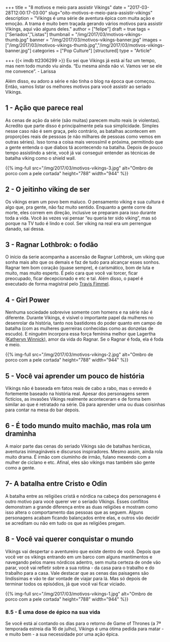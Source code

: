 +++
title = "8 motivos e meio para assistir Vikings"
date = "2017-03-28T12:00:17-03:00"
slug="oito-motivos-e-meio-para-assistir-vikings"
description = "Vikings é uma série de aventura épica com muita ação e emoção. A trama é muito bem traçada gerando vários motivos para assistir Vikings, aqui vão alguns deles."
author = ["felipe"]
draft = true
tags = ["Seriados","Listas"]
thumbnail = "/img/2017/03/motivos-vikings-thumb.jpg"
banner = "/img/2017/03/motivos-vikings-banner.jpg"
images = ["/img/2017/03/motivos-vikings-thumb.jpg","/img/2017/03/motivos-vikings-banner.jpg"]
categories = ["Pop Culture"]
[structured]
type = "Article"

+++
{{< imdb tt2306299 >}}
Eu sei que Vikings já está aí faz um tempo, mas nem todo mundo viu ainda.
“Eu mesma ainda não vi. Vamos ver se ele me convence”. - Larissa

Além disso, eu adoro a série e não tinha o blog na época que começou. Então, vamos listar os melhores motivos para você assistir ao seriado Vikings.

## 1 - Ação que parece real
As cenas de ação da série (são muitas) parecem muito reais (e violentas). Acredito que parte disso é  principalmente pela sua simplicidade. Simples nesse caso não é sem graça, pelo contrário, as batalhas acontecem em proporções reais de pessoas (e não milhares de pessoas como vemos em outras séries). Isso torna a coisa mais verossímil e próxima, permitindo que a gente entenda o que diabos tá acontecendo na batalha. Depois de pouco tempo assistindo a série, você já vai conseguir entender as técnicas de batalha viking como o shield wall.

{{% img-full src="/img/2017/03/motivos-vikings-3.jpg" alt="Ombro de porco com a pele cortada"  height="788" width="944" %}}
## 2 - O jeitinho viking de ser
Os vikings eram um povo bem maluco. O pensamento viking e sua cultura é algo que, pra gente, não faz muito sentido. Enquanto a gente corre da morte, eles correm em direção, inclusive se preparam para isso durante toda a vida. Você às vezes vai pensar “eu queria ter sido viking”, mas só porque na TV tudo é lindo e cool. Ser viking na real era um perrengue danado, sai dessa.
## 3 - Ragnar Lothbrok: o fodão
O início da śerie acompanha a ascensão de Ragnar Lothbrok, um viking que sonha mais alto que os demais e faz de tudo para alcançar esses sonhos. Ragnar tem bom coração (quase sempre), é carismático, bom de luta e muito, mas muito esperto. É pelo cara que você vai torcer, ficar preocupado, ficar decepcionado e etc e tal. Além disso, o papel é executado de forma magistral pelo [Travis Fimmel][614f801a].

  [614f801a]: http://www.imdb.com/name/nm1379938/?ref_=tt_cl_t4 "Travis Fimmel"

## 4 - Girl Power
Nenhuma sociedade sobrevive somente com homens e na série não é diferente. Durante Vikings, é visível o importante papel da mulheres no desenrolar da história, tanto nos bastidores do poder quanto em campo de batalha (com as mulheres guerreiras conhecidas como as donzelas de escudo). E ninguém incorpora essa força feminina melhor que Lagertha ([Katheryn Winnick][60e4518e]), amor da vida do Ragnar. Se o Ragnar é foda, ela é foda e meio.

  [60e4518e]: http://www.imdb.com/name/nm0935395/?ref_=tt_cl_t2 "Katheryn Winnick"

{{% img-full src="/img/2017/03/motivos-vikings-2.jpg" alt="Ombro de porco com a pele cortada"  height="788" width="944" %}}
## 5 - Você vai aprender um pouco de história
Vikings não é baseada em fatos reais de cabo a rabo, mas o enredo é fortemente baseado na história real. Apesar dos personagens serem fictícios,  as invasões Vikings realmente aconteceram e de forma bem similar ao que é retratado na série. Dá para aprender uma ou duas coisinhas para contar na mesa do bar depois.

## 6 - É todo mundo muito machão, mas rola um draminha
A maior parte das cenas do seriado Vikings são de batalhas heróicas, aventuras inimagináveis e discursos inspiradores. Mesmo assim, ainda rola muito drama. É irmão com ciuminho de irmão, fulano mexendo com a mulher de ciclano e etc. Afinal, eles são vikings mas também são gente como a gente.

## 7- A batalha entre Cristo e Odin
A batalha entre as religiões cristã e nórdica na cabeça dos personagens é outro motivo para você querer ver o seriado VIkings. Esses conflitos demonstram a grande diferença entre as duas religiões e mostram como isso altera o comportamento das pessoas que as seguem. Alguns personagens acabam ficando balançados entre elas, e outros vão decidir se acreditam ou não em tudo os que as religiões pregam.

## 8 - Você vai querer conquistar o mundo
Vikings vai despertar o aventureiro que existe dentro de você. Depois que você ver os vikings entrando em um barco com alguns mantimentos e navegando pelos mares nórdicos adentro, sem muita certeza de onde vão parar, você vai refletir sobre a sua rotina - da casa para o trabalho e do trabalho para a casa. Vale destacar que as cenas das paisagens são lindíssimas e vão te dar vontade de viajar para lá. Mas só depois de terminar todos os episódios, já que você vai ficar viciado.

{{% img-full src="/img/2017/03/motivos-vikings-1.jpg" alt="Ombro de porco com a pele cortada"  height="788" width="944" %}}
### 8.5 - É uma dose de épico na sua vida
Se você está aí contando os dias para o retorno de Game of Thrones (a 7ª temporada estreia dia 16 de julho), Vikings é uma ótima pedida para matar - e muito bem - a sua necessidade por uma ação épica.

